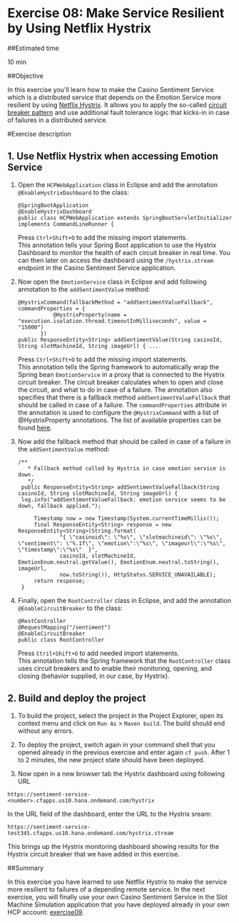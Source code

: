 # Exercise 08: Make Service Resilient by Using Netflix Hystrix

##Estimated time

10 min

##Objective

In this exercise you'll learn how to make the Casino Sentiment Service which is a distributed service that depends on the Emotion Service more resilient by using [Netflix Hystrix](https://github.com/Netflix/Hystrix/wiki). It allows you to apply the so-called [circuit breaker pattern](http://martinfowler.com/bliki/CircuitBreaker.html) and use additional fault tolerance logic that kicks-in in case of failures in a distributed service.

#Exercise description

## 1. Use Netflix Hystrix when accessing Emotion Service

1. Open the ```HCPWebApplication``` class in Eclipse and add the annotation ```@EnableHystrixDashboard``` to the class:
   ```
   @SpringBootApplication
   @EnableHystrixDashboard
   public class HCPWebApplication extends SpringBootServletInitializer implements CommandLineRunner {
   ```
   Press ```Ctrl+Shift+O``` to add the missing import statements.
   <br>
   This annotation tells your Spring Boot application to use the Hystrix Dashboard to monitor the health of each circuit breaker in real time. You can then later on access the dashboard using the ```/hystrix.stream``` endpoint in the Casino Sentiment Service  application.

2. Now open the ```EmotionService``` class in Eclipse and add following annotation to the ```addSentimentValue``` method:
   ```
   @HystrixCommand(fallbackMethod = "addSentimentValueFallback", commandProperties = {
              @HystrixProperty(name = "execution.isolation.thread.timeoutInMilliseconds", value = "15000")
          })
   public ResponseEntity<String> addSentimentValue(String casinoId, String slotMachineId, String imageUrl) { ...
   ```
   Press ```Ctrl+Shift+O``` to add the missing import statements.
   <br>
   This annotation tells the Spring framework to automatically wrap the Spring bean ```EmotionService``` in a proxy that is connected to the Hystrix circuit breaker. The circuit breaker calculates when to open and close the circuit, and what to do in case of a failure. The annotation also specifies that there is a fallback method ```addSentimentValueFallback``` that should be called in case of a failure. The ```commandProperties``` attribute in the annotation is used to configure the ```@HystrixCommand``` with a list of @HystrixProperty annotations. The list of available properties can be found [here](https://github.com/Netflix/Hystrix/wiki/Configuration).

3. Now add the fallback method that should be called in case of a failure in the ```addSentimentValue``` method:
   ```
   /**
 	  * Fallback method called by Hystrix in case emotion service is down.
 	  */
 	public ResponseEntity<String> addSentimentValueFallback(String casinoId, String slotMachineId, String imageUrl) {		            
    log.info("addSentimentValueFallback: emotion service seems to be down, fallback applied.");

		Timestamp now = new Timestamp(System.currentTimeMillis());
		final ResponseEntity<String> response = new ResponseEntity<String>(String.format(
				"{ \"casinoid\": \"%s\", \"slotmachineid\": \"%s\", \"sentiment\": \"%.1f\", \"emotion\":\"%s\", \"imageurl\":\"%s\", \"timestamp\":\"%s\"  }",
				casinoId, slotMachineId, EmotionEnum.neutral.getValue(), EmotionEnum.neutral.toString(), imageUrl,
				now.toString()), HttpStatus.SERVICE_UNAVAILABLE);
		return response;
 	}
   ```

4. Finally, open the ```RootController``` class in Eclipse, and add the annotation ```@EnableCircuitBreaker``` to the class:
   ```
   @RestController
   @RequestMapping("/sentiment")
   @EnableCircuitBreaker
   public class RootController
   ```
   Press ```Ctril+Shift+O``` to add needed import statements.
   <br>
   This annotation tells the Spring framework that the ```RootController``` class uses circuit breakers and to enable their monitoring, opening, and closing (behavior supplied, in our case, by Hystrix).

## 2. Build and deploy the project

1. To build the project, select the project in the Project Explorer, open its context menu and click on ```Run As``` > ```Maven build```. The build should end without any errors.

2. To deploy the project, switch again in your command shell that you opened already in the previous exercise and enter again ```cf push```. After 1 to 2 minutes, the new project state should have been deployed.

3. Now open in a new browser tab the Hystrix dashboard using following URL
  ```
  https://sentiment-service-<number>.cfapps.us10.hana.ondemand.com/hystrix
  ```
  In the URL field of the dashboard, enter the URL to the Hystrix sream:  
  ```
  https://sentiment-service-test345.cfapps.us10.hana.ondemand.com/hystrix.stream
  ```
  This brings up the Hystrix monitoring dashboard showing results for the Hystrix circuit breaker that we have added in this exercise.  

##Summary

In this exercise you have learned to use Netflix Hystrix to make the service more resilient to failures of a depending remote service. In the next exercise, you will finally use your own Casino Sentiment Service in the Slot Machine Simulation application that you have deployed already in your own HCP account: [exercise09](../exercise09).

